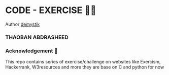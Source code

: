 # CODE - EXERCISE :muscle::smile:

Author [demystik](./demystik)
### THAOBAN ABDRASHEED

### Acknowledgement :pray:
This repo contains series of exercise/challenge on websites like Exercism, Hackerrank, W3resources and more they are base on C and python for now
 
